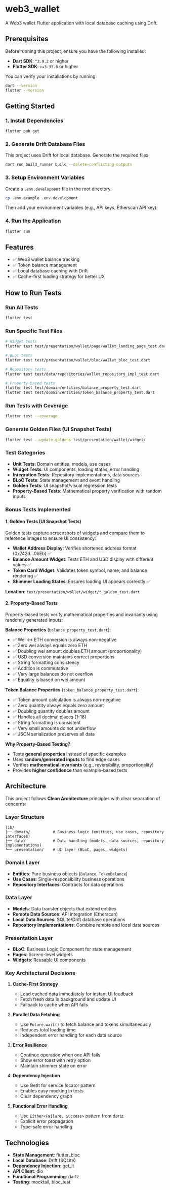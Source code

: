 # web3_wallet

A Web3 wallet Flutter application with local database caching using Drift.

## Prerequisites

Before running this project, ensure you have the following installed:

- **Dart SDK**: `^3.9.2` or higher
- **Flutter SDK**: `>=3.35.0` or higher

You can verify your installations by running:

```bash
dart --version
flutter --version
```

## Getting Started

### 1. Install Dependencies

```bash
flutter pub get
```

### 2. Generate Drift Database Files

This project uses Drift for local database. Generate the required files:

```bash
dart run build_runner build --delete-conflicting-outputs
```

### 3. Setup Environment Variables

Create a `.env.development` file in the root directory:

```bash
cp .env.example .env.development
```

Then add your environment variables (e.g., API keys, Etherscan API key).

### 4. Run the Application

```bash
flutter run
```

## Features

- ✅ Web3 wallet balance tracking
- ✅ Token balance management
- ✅ Local database caching with Drift
- ✅ Cache-first loading strategy for better UX

## How to Run Tests

### Run All Tests

```bash
flutter test
```

### Run Specific Test Files

```bash
# Widget tests
flutter test test/presentation/wallet/page/wallet_landing_page_test.dart

# BLoC tests
flutter test test/presentation/wallet/bloc/wallet_bloc_test.dart

# Repository tests
flutter test test/data/repositories/wallet_repository_impl_test.dart

# Property-based tests
flutter test test/domain/entities/balance_property_test.dart
flutter test test/domain/entities/token_balance_property_test.dart
```

### Run Tests with Coverage

```bash
flutter test --coverage
```

### Generate Golden Files (UI Snapshot Tests)

```bash
flutter test --update-goldens test/presentation/wallet/widget/
```

### Test Categories

- **Unit Tests**: Domain entities, models, use cases
- **Widget Tests**: UI components, loading states, error handling
- **Integration Tests**: Repository implementations, data sources
- **BLoC Tests**: State management and event handling
- **Golden Tests**: UI snapshot/visual regression tests
- **Property-Based Tests**: Mathematical property verification with random inputs

### Bonus Tests Implemented

#### 1. Golden Tests (UI Snapshot Tests)

Golden tests capture screenshots of widgets and compare them to reference images to ensure UI consistency:

- **Wallet Address Display**: Verifies shortened address format (0x742d...0bEb) ✅
- **Balance Amount Widget**: Tests ETH and USD display with different values ✅
- **Token Card Widget**: Validates token symbol, name, and balance rendering ✅
- **Shimmer Loading States**: Ensures loading UI appears correctly ✅

**Location**: `test/presentation/wallet/widget/*_golden_test.dart`

#### 2. Property-Based Tests

Property-based tests verify mathematical properties and invariants using randomly generated inputs:

**Balance Properties** (`balance_property_test.dart`):

- ✅ Wei ↔ ETH conversion is always non-negative
- ✅ Zero wei always equals zero ETH
- ✅ Doubling wei amount doubles ETH amount (proportionality)
- ✅ USD conversion maintains correct proportions
- ✅ String formatting consistency
- ✅ Addition is commutative
- ✅ Very large balances do not overflow
- ✅ Equality is based on wei amount

**Token Balance Properties** (`token_balance_property_test.dart`):

- ✅ Token amount calculation is always non-negative
- ✅ Zero quantity always equals zero amount
- ✅ Doubling quantity doubles amount
- ✅ Handles all decimal places (1-18)
- ✅ String formatting is consistent
- ✅ Very small amounts do not underflow
- ✅ JSON serialization preserves all data

**Why Property-Based Testing?**

- Tests **general properties** instead of specific examples
- Uses **random/generated inputs** to find edge cases
- Verifies **mathematical invariants** (e.g., reversibility, proportionality)
- Provides **higher confidence** than example-based tests

## Architecture

This project follows **Clean Architecture** principles with clear separation of concerns:

### Layer Structure

```
lib/
├── domain/          # Business logic (entities, use cases, repository interfaces)
├── data/            # Data handling (models, data sources, repository implementations)
└── presentation/    # UI layer (BLoC, pages, widgets)
```

### Domain Layer

- **Entities**: Pure business objects (`Balance`, `TokenBalance`)
- **Use Cases**: Single-responsibility business operations
- **Repository Interfaces**: Contracts for data operations

### Data Layer

- **Models**: Data transfer objects that extend entities
- **Remote Data Sources**: API integration (Etherscan)
- **Local Data Sources**: SQLite/Drift database operations
- **Repository Implementations**: Combine remote and local data sources

### Presentation Layer

- **BLoC**: Business Logic Component for state management
- **Pages**: Screen-level widgets
- **Widgets**: Reusable UI components

### Key Architectural Decisions

1. **Cache-First Strategy**

   - Load cached data immediately for instant UI feedback
   - Fetch fresh data in background and update UI
   - Fallback to cache when API fails

2. **Parallel Data Fetching**

   - Use `Future.wait()` to fetch balance and tokens simultaneously
   - Reduces total loading time
   - Independent error handling for each data source

3. **Error Resilience**

   - Continue operation when one API fails
   - Show error toast with retry option
   - Maintain shimmer state on error

4. **Dependency Injection**

   - Use GetIt for service locator pattern
   - Enables easy mocking in tests
   - Clear dependency graph

5. **Functional Error Handling**
   - Use `Either<Failure, Success>` pattern from dartz
   - Explicit error propagation
   - Type-safe error handling

## Technologies

- **State Management**: flutter_bloc
- **Local Database**: Drift (SQLite)
- **Dependency Injection**: get_it
- **API Client**: dio
- **Functional Programming**: dartz
- **Testing**: mocktail, bloc_test
